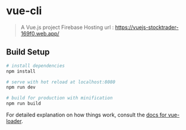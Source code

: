 # vue-cli

> A Vue.js project
Firebase Hosting url : https://vuejs-stocktrader-169f0.web.app/

## Build Setup

``` bash
# install dependencies
npm install

# serve with hot reload at localhost:8080
npm run dev

# build for production with minification
npm run build
```

For detailed explanation on how things work, consult the [docs for vue-loader](http://vuejs.github.io/vue-loader).
